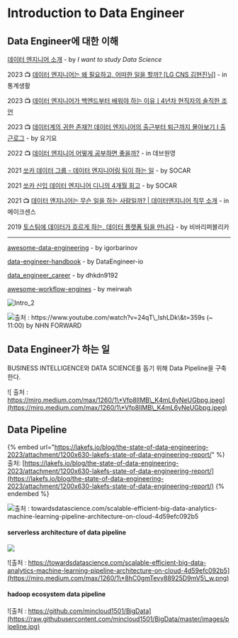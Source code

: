 # Introduction to Data Engineer

## Data Engineer에 대한 이해

[데이터 엔지니어 소개](https://github.com/Team-Neighborhood/I-want-to-study-Data-Science/wiki/%EB%8D%B0%EC%9D%B4%ED%84%B0-%EC%97%94%EC%A7%80%EB%8B%88%EC%96%B4) - by _I want to study Data Science_

2023 :tv: [데이터 엔지니어는 왜 필요하고, 어떠한 일을 할까? \[LG CNS 김현진님\]](https://www.youtube.com/watch?v=Gia\_vfbBIWw) - in 통계생활

2023 :tv: [데이터 엔지니어가 백엔드부터 배워야 하는 이유ㅣ4년차 현직자의 솔직한 조언](https://www.youtube.com/watch?v=0eu9ny1Z8j0)

2023 :tv: [데이터계의 귀한 존재?! 데이터 엔지니어의 출근부터 퇴근까지 몰아보기 I 출근로그](https://www.youtube.com/watch?v=Ish-IBInf3w\&t=1s) - by 요기요

2022 :tv: [데이터 엔지니어 어떻게 공부하면 좋을까?](https://www.youtube.com/watch?v=pafM8cqUixo) - in 데브원영

2021 [쏘카 데이터 그룹 - 데이터 엔지니어링 팀이 하는 일](https://tech.socarcorp.kr/data/2021/03/24/what-socar-data-engineering-team-does.html?fbclid=IwAR3W2h7UU7Z\_4a1Kz\_N4IWkT38gfcSA00g0MCqLWC8mGMG0YpGPXD-KH6b0) - by SOCAR

2021 [쏘카 신입 데이터 엔지니어 디니의 4개월 회고](https://tech.socarcorp.kr/data/2021/12/28/data-engineering-team-onboarding.html) - by SOCAR

2021 :tv: [데이터 엔지니어는 무슨 일을 하는 사람일까? | 데이터엔지니어 직무 소개](https://www.youtube.com/watch?v=SK1DmgQcYF4) - in 메이크센스

2019 [토스팀에 데이터가 흐르게 하는, 데이터 플랫폼 팀을 만나다](https://blog.toss.im/2019/04/29/tossteam/people/toss-dataplatformteam-interview/) - by 비바리퍼블리카

***

[awesome-data-engineering](https://github.com/igorbarinov/awesome-data-engineering) - by igorbarinov

[data-engineer-handbook](https://github.com/DataEngineer-io/data-engineer-handbook) - by DataEngineer-io

[data\_engineer\_career](https://github.com/dhkdn9192/data\_engineer\_career) - by dhkdn9192

[awesome-workflow-engines](https://github.com/meirwah/awesome-workflow-engines) - by meirwah

![Intro\_2](.gitbook/assets/intro\_2.jpg)

![출처 : https://www.youtube.com/watch?v=24qT\_lshLDk\&t=359s (\~ 11:00) by NHN FORWARD](.gitbook/assets/intro\_1.jpg)

## Data Engineer가 하는 일

BUSINESS INTELLIGENCE와 DATA SCIENCE를 돕기 위해 Data Pipeline을 구축한다.

![  출처 : https://miro.medium.com/max/1260/1\*Vfp8lIMB\_K4mL6yNeUGbpg.jpeg](https://miro.medium.com/max/1260/1\*Vfp8lIMB\_K4mL6yNeUGbpg.jpeg)

## Data Pipeline

{% embed url="https://lakefs.io/blog/the-state-of-data-engineering-2023/attachment/1200x630-lakefs-state-of-data-engineering-report/" %}
출처: [https://lakefs.io/blog/the-state-of-data-engineering-2023/attachment/1200x630-lakefs-state-of-data-engineering-report/](https://lakefs.io/blog/the-state-of-data-engineering-2023/attachment/1200x630-lakefs-state-of-data-engineering-report/)
{% endembed %}

![출처 : towardsdatascience.com/scalable-efficient-big-data-analytics-machine-learning-pipeline-architecture-on-cloud-4d59efc092b5](https://miro.medium.com/max/1260/1\*cvQDKx13Peirep-NKaPtSQ.png)

####

#### **serverless architecture of data pipeline**

![](https://miro.medium.com/max/1260/1\*xWDdNwbT26vl5Ta1bKtGQg.png)

![출처 : https://towardsdatascience.com/scalable-efficient-big-data-analytics-machine-learning-pipeline-architecture-on-cloud-4d59efc092b5](https://miro.medium.com/max/1260/1\*8hC0gmTevv88925D9mV5\_w.png)

#### **hadoop ecosystem data pipeline**

![출처 : https://github.com/mincloud1501/BigData](https://raw.githubusercontent.com/mincloud1501/BigData/master/images/pipeline.jpg)



